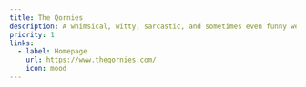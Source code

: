 ```yaml
---
title: The Qornies
description: A whimsical, witty, sarcastic, and sometimes even funny webcomic.
priority: 1
links:
  - label: Homepage
    url: https://www.theqornies.com/
    icon: mood
---
```

